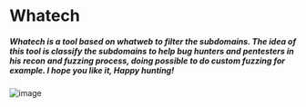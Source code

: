 # Whatech

##### Whatech is a tool based on whatweb to filter the subdomains. The idea of this tool is classify the subdomains to help bug hunters and pentesters in his recon and fuzzing process, doing possible to do custom fuzzing for example. I hope you like it, Happy hunting!


![image](https://github.com/user-attachments/assets/665baf9c-22e6-41c6-8c08-098f729148ff)


